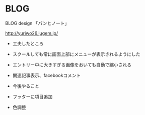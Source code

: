 BLOG
====

 BLOG design 「パンとノート」

http://yuriwo26.jugem.jp/

* 工夫したところ
 * スクールしても常に画面上部にメニューが表示されるようにした 
 * エントリー中に大きすぎる画像をおいても自動で縮小される
 * 関連記事表示、facebookコメント

* 今後やること
 * フッターに項目追加
 * 色調整
